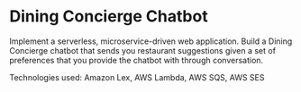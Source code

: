 # Dining Concierge Chatbot
Implement a serverless, microservice-driven web application. Build a Dining Concierge chatbot that sends you
restaurant suggestions given a set of preferences that you provide the chatbot with
through conversation.

Technologies used:  Amazon Lex, AWS Lambda, AWS SQS, AWS SES

